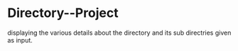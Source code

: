 # Directory--Project
displaying the various details about the directory  and its sub directries given as input.
